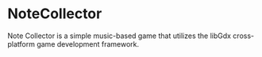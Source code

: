 # NoteCollector

Note Collector is a simple music-based game that utilizes the libGdx cross-platform game development framework.

